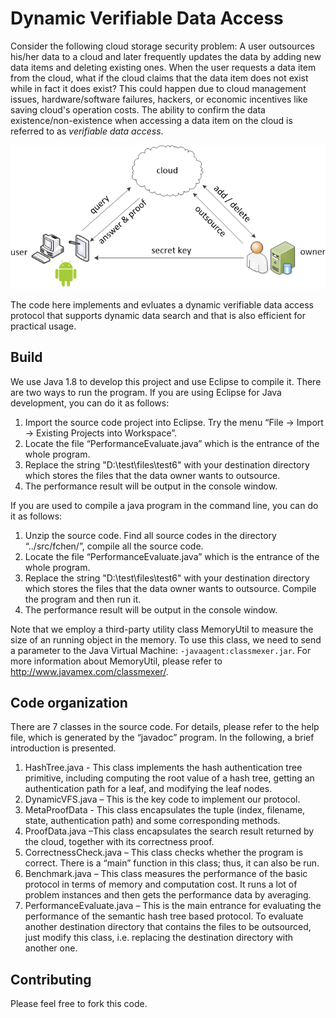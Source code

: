 # Dynamic Verifiable Data Access
Consider the following cloud storage security problem: A user outsources his/her data to a cloud and later frequently updates the data by adding new data items and deleting existing ones. When the user requests a data item from the cloud, what if the cloud claims that the data item does not exist while in fact it does exist? This could happen due to cloud management issues, hardware/software failures, hackers, or economic incentives like saving cloud's operation costs. The ability to confirm the data existence/non-existence when accessing a data item on the cloud is referred to as *verifiable data access*.

![model](model.png)

The code here implements and evluates a dynamic verifiable data access protocol that supports dynamic data search and that is also efficient for practical usage.

## Build

We use Java 1.8 to develop this project and use Eclipse to compile it. There are two ways to run the program. If you are using Eclipse for Java development, you can do it as follows:
1.  Import the source code project into Eclipse. Try the menu “File -> Import -> Existing Projects into Workspace”.
2.  Locate the file “PerformanceEvaluate.java” which is the entrance of the whole program.
3.  Replace the string "D:\\test\\files\\test6" with your destination directory which stores the files that the data owner wants to outsource.
4.  The performance result will be output in the console window.

If you are used to compile a java program in the command line, you can do it as follows:
1.  Unzip the source code. Find all source codes in the directory “../src/fchen/”, compile all the source code.
2.  Locate the file “PerformanceEvaluate.java” which is the entrance of the whole program.
3.  Replace the string "D:\\test\\files\\test6" with your destination directory which stores the files that the data owner wants to outsource. Compile the program and then run it.
4.  The performance result will be output in the console window.

Note that we employ a third-party utility class MemoryUtil to measure the size of an running object in the memory.  To use this class, we need to send a parameter to the Java Virtual Machine: `-javaagent:classmexer.jar`. For more information about MemoryUtil, please refer to http://www.javamex.com/classmexer/.

## Code organization

There are 7 classes in the source code. For details, please refer to the help file, which is generated by the “javadoc” program. In the following, a brief introduction is presented.
1.  HashTree.java - This class implements the hash authentication tree primitive, including computing the root value of a hash tree, getting an authentication path for a leaf, and modifying the leaf nodes.
2.  DynamicVFS.java – This is the key code to implement our protocol.
3.  MetaProofData - This class encapsulates the tuple (index, filename, state, authentication path) and some corresponding methods.
4.  ProofData.java –This class encapsulates the search result returned by the cloud, together with its correctness proof.
5.  CorrectnessCheck.java – This class checks whether the program is correct. There is a “main” function in this class; thus, it can also be run.
6.  Benchmark.java – This class measures the performance of the basic protocol in terms of memory and computation cost. It runs a lot of problem instances and then gets the performance data by averaging.
7.  PerformanceEvaluate.java – This is the main entrance for evaluating the performance of the semantic hash tree based protocol. To evaluate another destination directory that contains the files to be outsourced, just modify this class, i.e. replacing the destination directory with another one. 

## Contributing

Please feel free to fork this code.
